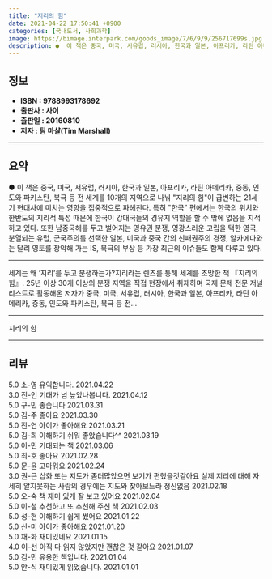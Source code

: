 ```yaml
---
title: "지리의 힘"
date: 2021-04-22 17:50:41 +0900
categories: [국내도서, 사회과학]
image: https://bimage.interpark.com/goods_image/7/6/9/9/256717699s.jpg
description: ●  이 책은 중국, 미국, 서유럽, 러시아, 한국과 일본, 아프리카, 라틴 아메리카, 중동, 인도와 파키스탄, 북극 등 전 세계를 10개의 지역으로 나눠 "지리의 힘"이 급변하는 21세기 현대사에 미치는 영향을 집중적으로 파헤친다. 특히 "한국" 편에서는 한국의 위치와 한반도의 지리적 특성 때문에 한국
---
```


## **정보**

- **ISBN : 9788993178692**
- **출판사 : 사이**
- **출판일 : 20160810**
- **저자 : 팀 마샬(Tim Marshall)**

------



## **요약**

●  이 책은 중국, 미국, 서유럽, 러시아, 한국과 일본, 아프리카, 라틴 아메리카, 중동, 인도와 파키스탄, 북극 등 전 세계를 10개의 지역으로 나눠 "지리의 힘"이 급변하는 21세기 현대사에 미치는 영향을 집중적으로 파헤친다. 특히 "한국" 편에서는 한국의 위치와 한반도의 지리적 특성 때문에 한국이 강대국들의 경유지 역할을 할 수 밖에 없음을 지적하고 있다. 또한 남중국해를 두고 벌어지는 영유권 분쟁, 영광스러운 고립을 택한 영국, 분열되는 유럽, 군국주의를 선택한 일본, 미국과 중국 간의 신패권주의 경쟁, 알카에다와는 달리 영토를 장악해 가는 IS, 북극의 부상 등 가장 최근의 이슈들도 함께 다루고 있다.

------

세계는 왜 ‘지리’를 두고 분쟁하는가?지리라는 렌즈를 통해 세계를 조망한 책 『지리의 힘』. 25년 이상 30개 이상의 분쟁 지역을 직접 현장에서 취재하며 국제 문제 전문 저널리스트로 활동해온 저자가 중국, 미국, 서유럽, 러시아, 한국과 일본, 아프리카, 라틴 아메리카, 중동, 인도와 파키스탄, 북극 등 전... 

------


지리의 힘 

------


## **리뷰** 

5.0 소-영 유익합니다. 2021.04.22 <br/>3.0 진-인 기대가 넘 높았나봅니다.  2021.04.12 <br/>5.0 구-민 좋습니다 2021.03.31 <br/>5.0 김-주 좋아요 2021.03.30 <br/>5.0 진-연 아이가 좋아해요 2021.03.21 <br/>5.0 김-희 이해하기 쉬워 좋았습니다^^ 2021.03.19 <br/>5.0 이-민 기대되는 책 2021.03.06 <br/>5.0 최-호 좋아요 2021.02.28 <br/>5.0 문-윤 고마워요 2021.02.24 <br/>3.0 권-근 삽화 또는 지도가 좀더많았으면 보기가 편했을것같아요
실제 지리에 대해 자세히 알지못하는 사람의 경우에는 지도와 찾아보느라 정신없음 2021.02.18 <br/>5.0 오-숙 책 재미 있게 잘 보고 있어요 2021.02.04 <br/>5.0 이-철 추천하고 또 추천해 주신 책 2021.02.03 <br/>5.0 성-현 이해하기 쉽게 썼어요 2021.01.22 <br/>5.0 신-미 아이가 좋아해요 2021.01.20 <br/>5.0 채-화 재미있네요 2021.01.15 <br/>4.0 이-선 아직 다 읽지 않았지만 괜찮은 것 같아요 2021.01.07 <br/>5.0 김-민 유용한 책입니다. 2021.01.04 <br/>5.0 안-식 재미있게 읽었습니다. 2021.01.01 <br/>